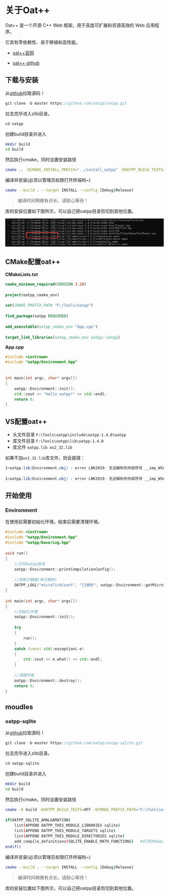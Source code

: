 # 关于Oat++

Oat++ 是一个开源 C++ Web 框架，用于高度可扩展和资源高效的 Web 应用程序。

它具有零依赖性、易于移植和高性能。

+ [oat++官网](https://oatpp.io/)

+ [oat++ github](https://github.com/oatpp/oatpp)

## 下载与安装


从[github](https://github.com/oatpp/oatpp)拉取源码！

```cpp
git clone -b master https://github.com/oatpp/oatpp.git
```

拉去完毕进入zlib目录。

```cpp
cd oatpp
```

创建build目录并进入

```sh
mkdir build
cd build
```

然后执行cmake，同时设置安装路径

```sh
cmake .. -DCMAKE_INSTALL_PREFIX="../install_oatpp" -DOATPP_BUILD_TESTS=OFF
```

编译并安装(必须以管理员权限打开终端哟~)

```sh
cmake --build . --target INSTALL --config [Debug|Release]
```

> 编译时间稍微有点长，请耐心等待！

库的安装位置如下图所示，可以自己把oatpp目录剪切到其他位置。

![image-20240629170116719](assets/image-20240629170116719.png)



## CMake配置oat++

**CMakeLists.txt**

```cmake
cmake_minimum_required(VERSION 3.20)

project(oatpp_cmake_env)

set(CMAKE_PREFIX_PATH "F:/Tools/oatpp")

find_package(oatpp REQUIRED)

add_executable(oatpp_cmake_env "App.cpp")

target_link_libraries(oatpp_cmake_env oatpp::oatpp)
```

**App.cpp**

```cpp
#include <iostream>
#include "oatpp/Environment.hpp"


int main(int argc, char* argv[])
{
	oatpp::Environment::init();
	std::cout << "hello oatpp!" << std::endl;
	return 0;
}
```

## VS配置oat++

+ 头文件目录 `F:\Tools\oatpp\include\oatpp-1.4.0\oatpp`
+ 库文件目录 `F:\Tools\oatpp\lib\oatpp-1.4.0`
+ 库文件 `oatpp.lib ws2_32.lib`

如果不加`ws2_32.lib`库文件，则会报错：

```css
1>oatpp.lib(Environment.obj) : error LNK2019: 无法解析的外部符号 __imp_WSAStartup，函数 "public: static void __cdecl oatpp::Environment::init(class std::shared_ptr<class oatpp::Logger> const &)" (?init@Environment@oatpp@@SAXAEBV?$shared_ptr@VLogger@oatpp@@@std@@@Z) 中引用了该符号
    
1>oatpp.lib(Environment.obj) : error LNK2019: 无法解析的外部符号 __imp_WSACleanup，函数 "public: static void __cdecl oatpp::Environment::destroy(void)" (?destroy@Environment@oatpp@@SAXXZ) 中引用了该符号
```

## 开始使用

### Environment

在使用前需要初始化环境，结束后需要清理环境。

```cpp
#include <iostream>
#include "oatpp/Environment.hpp"
#include "oatpp/base/Log.hpp"

void run()
{
	//打印oatpp版本
	oatpp::Environment::printCompilationConfig();

	//获取计数器(单位微秒)
	OATPP_LOGi("microTickCount", "{}微妙", oatpp::Environment::getMicroTickCount());
}

int main(int argc, char* argv[])
{
	//初始化环境
	oatpp::Environment::init();

	try
	{
		run();
	}
	catch (const std::exception& e)
	{
		std::cout << e.what() << std::endl;
	}

	//清理环境
	oatpp::Environment::destroy();
	return 0;
}
```

## moudles

### oatpp-sqlite

从[github](https://github.com/oatpp/oatpp-sqlite)拉取源码！

```cpp
git clone -b master https://github.com/oatpp/oatpp-sqlite.git
```

拉去完毕进入zlib目录。

```cpp
cd oatpp-sqlite
```

创建build目录并进入

```sh
mkdir build
cd build
```

然后执行cmake，同时设置安装路径

```sh
cmake -B build -DOATPP_BUILD_TESTS=OFF -DCMAKE_PREFIX_PATH="F:\Tools\oatpp" -DOATPP_SQLITE_AMALGAMATION=ON

if(OATPP_SQLITE_AMALGAMATION)
    list(APPEND OATPP_THIS_MODULE_LIBRARIES sqlite)
    list(APPEND OATPP_THIS_MODULE_TARGETS sqlite)
    list(APPEND OATPP_THIS_MODULE_DIRECTORIES sqlite)
    add_compile_definitions(SQLITE_ENABLE_MATH_FUNCTIONS)	#打开CMakeLists.txt添加这一行
endif()
```

编译并安装(必须以管理员权限打开终端哟~)

```sh
cmake --build . --target INSTALL --config [Debug|Release]
```

> 编译时间稍微有点长，请耐心等待！

库的安装位置如下图所示，可以自己把oatpp目录剪切到其他位置。



```sh

```

